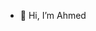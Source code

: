 - 👋 Hi, I’m Ahmed

<!---
user-name-111/user-name-111 is a ✨ special ✨ repository because its `README.md` (this file) appears on your GitHub profile.
You can click the Preview link to take a look at your changes.
--->
